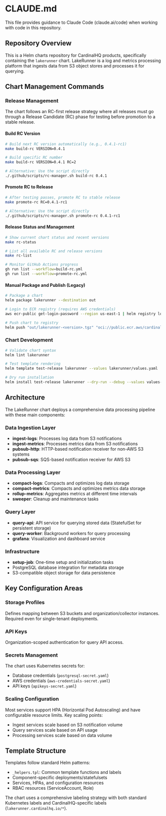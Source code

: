 # CLAUDE.md

This file provides guidance to Claude Code (claude.ai/code) when working with code in this repository.

## Repository Overview

This is a Helm charts repository for CardinalHQ products, specifically containing the `lakerunner` chart. LakeRunner is a log and metrics processing platform that ingests data from S3 object stores and processes it for querying.

## Chart Management Commands

### Release Management

The chart follows an RC-first release strategy where all releases must go through a Release Candidate (RC) phase for testing before promotion to a stable release.

#### Build RC Version
```bash
# Build next RC version automatically (e.g., 0.4.1-rc1)
make build-rc VERSION=0.4.1

# Build specific RC number
make build-rc VERSION=0.4.1 RC=2

# Alternative: Use the script directly
./.github/scripts/rc-manager.sh build-rc 0.4.1
```

#### Promote RC to Release
```bash
# After testing passes, promote RC to stable release
make promote-rc RC=0.4.1-rc1

# Alternative: Use the script directly
./.github/scripts/rc-manager.sh promote-rc 0.4.1-rc1
```

#### Release Status and Management
```bash
# Show current chart status and recent versions
make rc-status

# List all available RC and release versions
make rc-list

# Monitor GitHub Actions progress
gh run list --workflow=build-rc.yml
gh run list --workflow=promote-rc.yml
```

#### Manual Package and Publish (Legacy)
```bash
# Package a chart
helm package lakerunner --destination out

# Login to ECR registry (requires AWS credentials)
aws ecr-public get-login-password --region us-east-1 | helm registry login --username AWS --password-stdin public.ecr.aws

# Push chart to registry
helm push "out/lakerunner-<version>.tgz" "oci://public.ecr.aws/cardinalhq.io"
```

### Chart Development
```bash
# Validate chart syntax
helm lint lakerunner

# Test template rendering
helm template test-release lakerunner --values lakerunner/values.yaml

# Dry run installation
helm install test-release lakerunner --dry-run --debug --values values-local.yaml
```

## Architecture

The LakeRunner chart deploys a comprehensive data processing pipeline with these main components:

### Data Ingestion Layer
- **ingest-logs**: Processes log data from S3 notifications
- **ingest-metrics**: Processes metrics data from S3 notifications 
- **pubsub-http**: HTTP-based notification receiver for non-AWS S3 systems
- **pubsub-sqs**: SQS-based notification receiver for AWS S3

### Data Processing Layer
- **compact-logs**: Compacts and optimizes log data storage
- **compact-metrics**: Compacts and optimizes metrics data storage
- **rollup-metrics**: Aggregates metrics at different time intervals
- **sweeper**: Cleanup and maintenance tasks

### Query Layer
- **query-api**: API service for querying stored data (StatefulSet for persistent storage)
- **query-worker**: Background workers for query processing
- **grafana**: Visualization and dashboard service

### Infrastructure
- **setup-job**: One-time setup and initialization tasks
- PostgreSQL database integration for metadata storage
- S3-compatible object storage for data persistence

## Key Configuration Areas

### Storage Profiles
Defines mapping between S3 buckets and organization/collector instances. Required even for single-tenant deployments.

### API Keys  
Organization-scoped authentication for query API access.

### Secrets Management
The chart uses Kubernetes secrets for:
- Database credentials (`postgresql-secret.yaml`)
- AWS credentials (`aws-credentials-secret.yaml`)
- API keys (`apikeys-secret.yaml`)

### Scaling Configuration
Most services support HPA (Horizontal Pod Autoscaling) and have configurable resource limits. Key scaling points:
- Ingest services scale based on S3 notification volume
- Query services scale based on API usage
- Processing services scale based on data volume

## Template Structure

Templates follow standard Helm patterns:
- `_helpers.tpl`: Common template functions and labels
- Component-specific deployments/statefulsets
- Services, HPAs, and configuration resources
- RBAC resources (ServiceAccount, Role)

The chart uses a comprehensive labeling strategy with both standard Kubernetes labels and CardinalHQ-specific labels (`lakerunner.cardinalhq.io/*`).